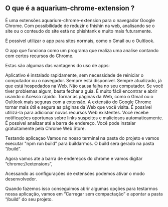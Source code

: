 ## O que é a aquarium-chrome-extension ?

É uma extensões aquarium-chrome-extension para o navegador Google Chrome.
 Com possibilidade de reduzir o fhishin na web, analisando se o site ou o conteudo do site está no phishtank e muito mais futuramente.

É possível utilizar o app para sites normais, como o Gmail ou o Oultlook.

O app que funciona como um programa que realiza uma analise contando com certos recursos do Chrome.

Estas são algumas das vantagens do uso de apps:

Aplicativo é instalado rapidamente, sem necessidade de reiniciar o computador ou o navegador.
Sempre está disponível.
Sempre atualizado, já que está hospedados na Web.
Não causa falha no seu computador. Se você tiver problemas algum, basta fechar a guia.
É muito fácil encontrar e abrir usando o Acesso rápido.
Tornar as páginas da Web, como o Gmail ou o Oultlook mais seguras com a extensão.
A extensão do Google Chrome tornar mais útil e segura as páginas da Web que você visita.
É possível utilizá-la para adicionar novos recursos Web existentes.
Você recebe notificações oportunas sobre links suspeitos e maliciosos automaticamente.
É possível analizar até a barra de endereço.
Você pode instalar gratuitamente pela Chrome Web Store.

Testando aplicaçao
Vamos no nosso terminal na pasta do projeto e vamos executar "npm run build” para buildarmos.
O build sera gerado na pasta “/build”.

Agora vamos ate a barra de endereços do chrome e vamos digitar “chrome://extensions”,

Acessando as configurações de extensões podemos ativar o modo desenvolvedor.

Quando fazemos isso conseguimos abrir algumas opções para testarmos nossa aplicação,
 vamos em “Carregar sem compactação” e apontar a pasta “/build” do seu projeto.


<!-- 
This Chrome Extension was bootstrapped with [Create React App](https://github.com/facebookincubator/create-react-app).

1) ```npm i```
2) ```yarn build```
3) Go to ```chrome://extensions``` in Chrome
4) Ensure that the Developer mode checkbox in the top right-hand corner is checked
5) Click Load unpacked extension to pop up a file-selection dialog & select directory ```build``` in your repository.
6) Ensure that the enabled box next to your chrome extension is checked so you can see it in action

Doc Instruction - uai

React App in Popup - ```master``` branch

React App in Content Script - ```react-content-script``` branch (to see App go to ```https://www.google.com/```)

Vanila JS example for Popup in branch ```popup```, content setting in ```content-settings``` and context menu in branch ```contextmenu``` -->
<!-- firebase deploy -->
